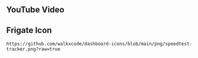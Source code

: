## YouTube Video

## Frigate Icon

```text
https://github.com/walkxcode/dashboard-icons/blob/main/png/speedtest-tracker.png?raw=true
```
